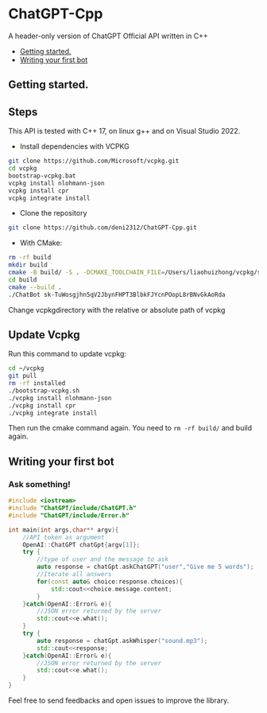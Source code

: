 
#  ChatGPT-Cpp



<p align="left">A header-only version of ChatGPT Official API written in C++

* [Getting started.](#getting-started)
* [Writing your first bot](#writing-your-first-bot)

## Getting started.

<h2> Steps </h2>

This API is tested with C++ 17, on linux g++ and on Visual Studio 2022.

* Install dependencies with VCPKG
 ```bash
git clone https://github.com/Microsoft/vcpkg.git
cd vcpkg
bootstrap-vcpkg.bat
vcpkg install nlohmann-json
vcpkg install cpr
vcpkg integrate install
```  

* Clone the repository
```bash
git clone https://github.com/deni2312/ChatGPT-Cpp.git
```

* With CMake:
```bash
rm -rf build
mkdir build
cmake -B build/ -S . -DCMAKE_TOOLCHAIN_FILE=/Users/liaohuizhong/vcpkg/scripts/buildsystems/vcpkg.cmake
cd build
cmake --build .
./ChatBot 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
```  
Change vcpkgdirectory with the relative or absolute path of vcpkg

## Update Vcpkg
Run this command to update vcpkg:
```bash
cd ~/vcpkg
git pull
rm -rf installed
./bootstrap-vcpkg.sh
./vcpkg install nlohmann-json
./vcpkg install cpr
./vcpkg integrate install
```

Then run the cmake command again. You need to `rm -rf build/` and build again.

## Writing your first bot

<h3>Ask something!</h3>

```c++
#include <iostream>
#include "ChatGPT/include/ChatGPT.h"
#include "ChatGPT/include/Error.h"

int main(int args,char** argv){
    //API token as argument
    OpenAI::ChatGPT chatGpt{argv[1]};
    try {
        //type of user and the message to ask
        auto response = chatGpt.askChatGPT("user","Give me 5 words");
        //Iterate all answers
        for(const auto& choice:response.choices){
            std::cout<<choice.message.content;
        }
    }catch(OpenAI::Error& e){
        //JSON error returned by the server
        std::cout<<e.what();
    }
    try {
        auto response = chatGpt.askWhisper("sound.mp3");
        std::cout<<response;
    }catch(OpenAI::Error& e){
        //JSON error returned by the server
        std::cout<<e.what();
    }
}

```
Feel free to send feedbacks and open issues to improve the library.
